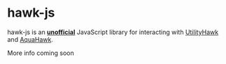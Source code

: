# hawk-js
hawk-js is an <u>**unofficial**</u> JavaScript library for interacting with [UtilityHawk](https://utilityhawk.com/) and [AquaHawk](https://utilityhawk.com/).

More info coming soon